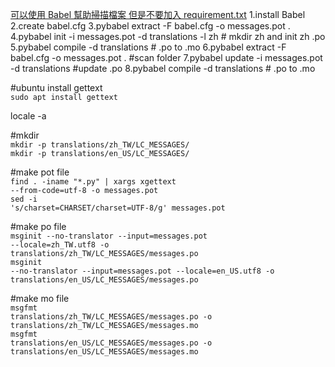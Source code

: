 [可以使用 Babel 幫助掃描檔案 但是不要加入 requirement.txt](https://github.com/twtrubiks/Flask-Babel-example)
1.install Babel
2.create babel.cfg
3.pybabel extract -F babel.cfg -o messages.pot .
4.pybabel init -i messages.pot -d translations -l zh # mkdir zh and init zh .po  
5.pybabel compile -d translations # .po to .mo
6.pybabel extract -F babel.cfg -o messages.pot . #scan folder
7.pybabel update -i messages.pot -d translations #update .po
8.pybabel compile -d translations # .po to .mo

#ubuntu install gettext<br>
<code>sudo apt install gettext</code>

locale -a

#mkdir<br>
<code>mkdir -p translations/zh_TW/LC_MESSAGES/</code><br>
<code>mkdir -p translations/en_US/LC_MESSAGES/</code>

#make pot file<br>
<code>find . -iname "\*.py" | xargs xgettext --from-code=utf-8 -o messages.pot</code><br>
<code>sed -i 's/charset=CHARSET/charset=UTF-8/g' messages.pot</code>

#make po file<br>
<code>msginit --no-translator --input=messages.pot --locale=zh_TW.utf8 -o translations/zh_TW/LC_MESSAGES/messages.po</code><br>
<code>msginit --no-translator --input=messages.pot --locale=en_US.utf8 -o translations/en_US/LC_MESSAGES/messages.po</code>

#make mo file<br>
<code>msgfmt translations/zh_TW/LC_MESSAGES/messages.po -o translations/zh_TW/LC_MESSAGES/messages.mo</code><br>
<code>msgfmt translations/en_US/LC_MESSAGES/messages.po -o translations/en_US/LC_MESSAGES/messages.mo</code>
